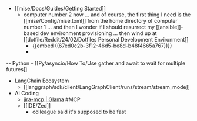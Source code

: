 - [[mise/Docs/Guides/Getting Started]]
	- computer number 2 now ... and of course, the first thing I need is the [[mise/Config/mise.toml]] from the home directory of computer number 1 ... and then I wonder if I should resurrect my [[ansible]]-based dev environment provisioning ... then wind up at [[dotfile/Reddit/24/02/Dotfiles Personal Development Environment]]
		- {{embed ((67ed0c2b-3f12-46d5-be8d-b48f4665a767))}}
		-
-- Python
	- [[Py/asyncio/How To/Use gather and await to wait for multiple futures]]
- LangChain Ecosystem
	- [[langgraph/sdk/client/LangGraphClient/runs/stream/stream_mode]]
- AI Coding
	- [jira-mcp | Glama](https://glama.ai/mcp/servers/@CamdenClark/jira-mcp/blob/main/index.js) #MCP
	- [[IDE/Zed]]
		- colleague said it's supposed to be fast